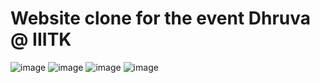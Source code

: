 # Website clone for the event Dhruva @ IIITK
![image](https://user-images.githubusercontent.com/72245838/139595977-117ab422-d3af-4ab0-a67f-554f63dabb3a.png)
![image](https://user-images.githubusercontent.com/72245838/139595984-a5f977d5-9d2f-42d1-a6e4-58bde5502c93.png)
![image](https://user-images.githubusercontent.com/72245838/139595997-c3ef03d1-234f-4d33-b327-9c9f6d3af0ad.png)
![image](https://user-images.githubusercontent.com/72245838/139595999-a7d18bb5-553e-47a4-b5f8-27c45c3f0312.png)
